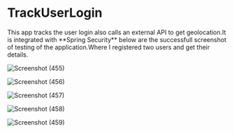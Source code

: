 # TrackUserLogin
<p>This app tracks the user login also calls an external API to get geolocation.It is integrated with **Spring Security** below are the successfull screenshot of testing of the application.Where I registered two users and get their details.
</p>

![Screenshot (455)](https://user-images.githubusercontent.com/96864350/219001908-50b85193-b658-493a-923f-86c3ab0f8edb.png)



![Screenshot (456)](https://user-images.githubusercontent.com/96864350/219002030-a5e36d63-321f-4bd2-a653-193f6437c2d2.png)



![Screenshot (457)](https://user-images.githubusercontent.com/96864350/219002198-4f0cc230-3f51-4ab0-9862-96b8168935fe.png)



![Screenshot (458)](https://user-images.githubusercontent.com/96864350/219002366-39558a24-146b-4e3a-8888-7970ec514daf.png)


![Screenshot (459)](https://user-images.githubusercontent.com/96864350/219002398-4d668bfe-a1a9-4082-987c-7c296c897041.png)
